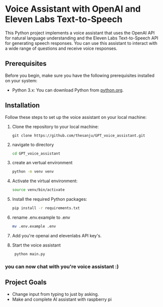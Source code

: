 # Voice Assistant with OpenAI and Eleven Labs Text-to-Speech

This Python project implements a voice assistant that uses the OpenAI API for natural language understanding and the Eleven Labs Text-to-Speech API for generating speech responses. You can use this assistant to interact with a wide range of questions and receive voice responses. 

## Prerequisites

Before you begin, make sure you have the following prerequisites installed on your system:

- Python 3.x: You can download Python from [python.org](https://www.python.org/downloads/).

## Installation

Follow these steps to set up the voice assistant on your local machine:

1. Clone the repository to your local machine:
   
   ```shell
   git clone https://github.com/thesanju/GPT_voice_assistant.git
   ```


3. navigate to directory
   
    ```bash
    cd GPT_voice_assistant


2. create an vertual environment
   
   ```bash
   python -m venv venv

4. Activate the virtual environment:

    ```bash
    source venv/bin/activate

5. Install the required Python packages:

    ```bash
    pip install -r requirements.txt

6. rename .env.example to .env
   
   ```bash
   mv .env.example .env

7. Add you're openai and elevenlabs API key's.

8. Start the voice assistant
   ```bash
    python main.py
### you can now chat with you're voice assistant :)

## Project Goals
- Change input from typing to just by asking.
- Make and complete AI assistant with raspberry pi 


